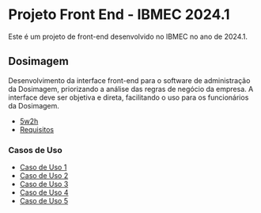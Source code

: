 # Projeto Front End - IBMEC 2024.1

Este é um projeto de front-end desenvolvido no IBMEC no ano de 2024.1.

## Dosimagem

Desenvolvimento da interface front-end para o software de administração da Dosimagem, priorizando a análise das regras de negócio da empresa. A interface deve ser objetiva e direta, facilitando o uso para os funcionários da Dosimagem. 

- [5w2h](https://github.com/mlutegar/projeto_front_end_ibmec_2024_2/blob/casos_de_uso/5w2h.md)
- [Requisitos](https://github.com/mlutegar/projeto_front_end_ibmec_2024_2/blob/casos_de_uso/requisitos.md)

### Casos de Uso
- [Caso de Uso 1](https://github.com/mlutegar/projeto_front_end_ibmec_2024_2/blob/casos_de_uso/caso_de_uso.md##caso-de-uso-1)
- [Caso de Uso 2](https://github.com/mlutegar/projeto_front_end_ibmec_2024_2/blob/casos_de_uso/caso_de_uso.md##caso-de-uso-2)
- [Caso de Uso 3](https://github.com/mlutegar/projeto_front_end_ibmec_2024_2/blob/casos_de_uso/caso_de_uso.md#caso-de-uso-3)
- [Caso de Uso 4](https://github.com/mlutegar/projeto_front_end_ibmec_2024_2/blob/casos_de_uso/caso_de_uso.md#caso-de-uso-4)
- [Caso de Uso 5](https://github.com/mlutegar/projeto_front_end_ibmec_2024_2/blob/casos_de_uso/caso_de_uso.md#caso-de-uso-5)